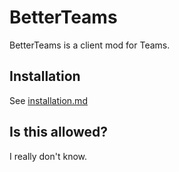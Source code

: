 # BetterTeams

BetterTeams is a client mod for Teams.

## Installation

See [installation.md](https://github.com/babeuh/BetterTeams/blob/main/INSTALLATION.md)

## Is this allowed?

I really don't know.
